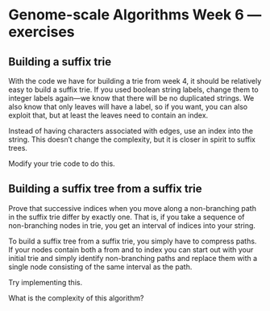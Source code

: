 # Genome-scale Algorithms Week 6 — exercises

## Building a suffix trie

With the code we have for building a trie from week 4, it should be relatively easy to build a suffix trie. If you used boolean string labels, change them to integer labels again—we know that there will be no duplicated strings. We also know that only leaves will have a label, so if you want, you can also exploit that, but at least the leaves need to contain an index.

Instead of having characters associated with edges, use an index into the string. This doesn’t change the complexity, but it is closer in spirit to suffix trees.

Modify your trie code to do this.

## Building a suffix tree from a suffix trie

Prove that successive indices when you move along a non-branching path in the suffix trie differ by exactly one. That is, if you take a sequence of non-branching nodes in trie, you get an interval of indices into your string.

To build a suffix tree from a suffix trie, you simply have to compress paths. If your nodes contain both a from and to index you can start out with your initial trie and simply identify non-branching paths and replace them with a single node consisting of the same interval as the path.

Try implementing this.

What is the complexity of this algorithm?
